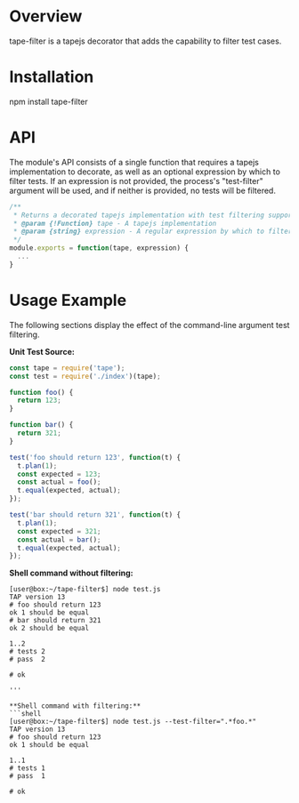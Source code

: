 # Overview
tape-filter is a tapejs decorator that adds the capability to filter test cases.

# Installation
npm install tape-filter

# API

The module's API consists of a single function that requires a tapejs implementation to decorate, as well as an optional expression by which to filter tests.  If an expression is not provided, the process's "test-filter" argument will be used, and if neither is provided, no tests will be filtered.

```javascript
/**
 * Returns a decorated tapejs implementation with test filtering support
 * @param {!Function} tape - A tapejs implementation
 * @param {string} expression - A regular expression by which to filter tests
 */
module.exports = function(tape, expression) {
  ...
}
```

# Usage Example

The following sections display the effect of the command-line argument test filtering.

**Unit Test Source:**
```javascript
const tape = require('tape');
const test = require('./index')(tape);

function foo() {
  return 123;
}

function bar() {
  return 321;
}

test('foo should return 123', function(t) {
  t.plan(1);
  const expected = 123;
  const actual = foo();
  t.equal(expected, actual);
});

test('bar should return 321', function(t) {
  t.plan(1);
  const expected = 321;
  const actual = bar();
  t.equal(expected, actual);
});
```

**Shell command without filtering:**
```shell
[user@box:~/tape-filter$] node test.js 
TAP version 13
# foo should return 123
ok 1 should be equal
# bar should return 321
ok 2 should be equal

1..2
# tests 2
# pass  2

# ok

'''

**Shell command with filtering:**
```shell
[user@box:~/tape-filter$] node test.js --test-filter=".*foo.*"
TAP version 13
# foo should return 123
ok 1 should be equal

1..1
# tests 1
# pass  1

# ok

```

